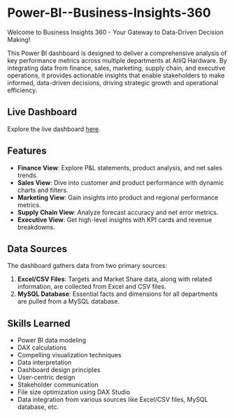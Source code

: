 # Power-BI--Business-Insights-360

Welcome to Business Insights 360 - Your Gateway to Data-Driven Decision Making!

This Power BI dashboard is designed to deliver a comprehensive analysis of key performance metrics across multiple departments at AtliQ Hardware. By integrating data from finance, sales, marketing, supply chain, and executive operations, it provides actionable insights that enable stakeholders to make informed, data-driven decisions, driving strategic growth and operational efficiency.

## Live Dashboard

Explore the live dashboard [here](https://app.powerbi.com/view?r=eyJrIjoiOGYyNzQ1NzQtZGNiMS00M2I0LWIwZjgtNWViY2U2ODhmYTQxIiwidCI6ImM2ZTU0OWIzLTVmNDUtNDAzMi1hYWU5LWQ0MjQ0ZGM1YjJjNCJ9&pageName=d5f6a00868838022030b).

## Features

- **Finance View**: Explore P&L statements, product analysis, and net sales trends.
- **Sales View**: Dive into customer and product performance with dynamic charts and filters.
- **Marketing View**: Gain insights into product and regional performance metrics.
- **Supply Chain View**: Analyze forecast accuracy and net error metrics.
- **Executive View**: Get high-level insights with KPI cards and revenue breakdowns.

## Data Sources

The dashboard gathers data from two primary sources:

1. **Excel/CSV Files**: Targets and Market Share data, along with related information, are collected from Excel and CSV files.
2. **MySQL Database**: Essential facts and dimensions for all departments are pulled from a MySQL database.

## Skills Learned

- Power BI data modeling
- DAX calculations
- Compelling visualization techniques
- Data interpretation
- Dashboard design principles
- User-centric design
- Stakeholder communication
- File size optimization using DAX Studio
- Data integration from various sources like Excel/CSV files, MySQL database, etc.
